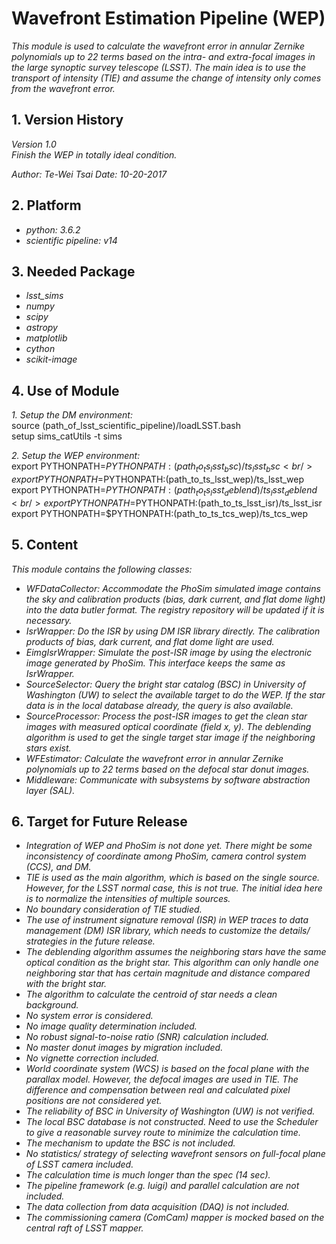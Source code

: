 # Wavefront Estimation Pipeline (WEP)

*This module is used to calculate the wavefront error in annular Zernike polynomials up to 22 terms based on the intra- and extra-focal images in the large synoptic survey telescope (LSST). The main idea is to use the transport of intensity (TIE) and assume the change of intensity only comes from the wavefront error.*

## 1. Version History

*Version 1.0*
<br/>
*Finish the WEP in totally ideal condition.*

*Author: Te-Wei Tsai*
*Date: 10-20-2017*

## 2. Platform

- *python: 3.6.2*
- *scientific pipeline: v14*

## 3. Needed Package

- *lsst_sims*
- *numpy*
- *scipy*
- *astropy*
- *matplotlib*
- *cython*
- *scikit-image*

## 4. Use of Module

*1. Setup the DM environment:*
<br/>
source (path_of_lsst_scientific_pipeline)/loadLSST.bash
<br/>
setup sims_catUtils -t sims

*2. Setup the WEP environment:*
<br/>
export PYTHONPATH=$PYTHONPATH:(path_to_ts_lsst_bsc)/ts_lsst_bsc
<br/>
export PYTHONPATH=$PYTHONPATH:(path_to_ts_lsst_wep)/ts_lsst_wep
<br/>
export PYTHONPATH=$PYTHONPATH:(path_to_ts_lsst_deblend)/ts_lsst_deblend
<br/>
export PYTHONPATH=$PYTHONPATH:(path_to_ts_lsst_isr)/ts_lsst_isr
<br/>
export PYTHONPATH=$PYTHONPATH:(path_to_ts_tcs_wep)/ts_tcs_wep

## 5. Content

*This module contains the following classes:*

- *WFDataCollector: Accommodate the PhoSim simulated image contains the sky and calibration products (bias, dark current, and flat dome light) into the data butler format. The registry repository will be updated if it is necessary.*
- *IsrWrapper: Do the ISR by using DM ISR library directly. The calibration products of bias, dark current, and flat dome light are used.*
- *EimgIsrWrapper: Simulate the post-ISR image by using the electronic image generated by PhoSim. This interface keeps the same as IsrWrapper.*
- *SourceSelector: Query the bright star catalog (BSC) in University of Washington (UW) to select the available target to do the WEP. If the star data is in the local database already, the query is also available.*
- *SourceProcessor: Process the post-ISR images to get the clean star images with measured optical coordinate (field x, y). The deblending algorithm is used to get the single target star image if the neighboring stars exist.*
- *WFEstimator: Calculate the wavefront error in annular Zernike polynomials up to 22 terms based on the defocal star donut images.*
- *Middleware: Communicate with subsystems by software abstraction layer (SAL).*

## 6. Target for Future Release

- *Integration of WEP and PhoSim is not done yet. There might be some inconsistency of coordinate among PhoSim, camera control system (CCS), and DM.*
- *TIE is used as the main algorithm, which is based on the single source. However, for the LSST normal case, this is not true. The initial idea here is to normalize the intensities of multiple sources.*
- *No boundary consideration of TIE studied.*
- *The use of instrument signature removal (ISR) in WEP traces to data management (DM) ISR library, which needs to customize the details/ strategies in the future release.*
- *The deblending algorithm assumes the neighboring stars have the same optical condition as the bright star. This algorithm can only handle one neighboring star that has certain magnitude and distance compared with the bright star.*
- *The algorithm to calculate the centroid of star needs a clean background.*
- *No system error is considered.*
- *No image quality determination included.*
- *No robust signal-to-noise ratio (SNR) calculation included.*
- *No master donut images by migration included.*
- *No vignette correction included.*
- *World coordinate system (WCS) is based on the focal plane with the parallax model. However, the defocal images are used in TIE. The difference and compensation between real and calculated pixel positions are not considered yet.*
- *The reliability of BSC in University of Washington (UW) is not verified.*
- *The local BSC database is not constructed. Need to use the Scheduler to give a reasonable survey route to minimize the calculation time.*
- *The mechanism to update the BSC is not included.*
- *No statistics/ strategy of selecting wavefront sensors on full-focal plane of LSST camera included.*
- *The calculation time is much longer than the spec (14 sec).*
- *The pipeline framework (e.g. luigi) and parallel calculation are not included.*
- *The data collection from data acquisition (DAQ) is not included.*
- *The commissioning camera (ComCam) mapper is mocked based on the central raft of LSST mapper.*
